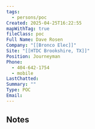 ```yaml
---
tags:
  - persons/poc
Created: 2025-04-25T16:22:55
mapWithTag: true
fileClass: poc
Full Name: Dave Rosen
Company: "[[Bronco Elec]]"
Site: "[[HTDC Brookshire, TX]]"
Position: Journeyman
Phone:
  - 404-642-1754
  - mobile
LastChatted: 
Summary: ""
Type: POC
Email:
---
```

## Notes

